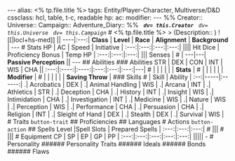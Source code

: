 --- alias: <% tp.file.title %> tags: Entity/Player-Character, Multiverse/D&D cssclass: hcl, table, t-c, readable hp: ac: modifier: --- %% Creator:: Universe:: Campaign:: Adventure_Diary:: %% <i>**` dv= this.Creator`** ` dv= this.Universe` ` dv= this.Campaign`</i> # <% tp.file.title %> > (Description:: ) ![[|locl+hs-med]] <i>[]()</i> || ----|:---:| **Class** | **Level** | **Race** | **Alignment** | **Background** | --- # Stats HP | AC | Speed | Initiative | :---:|:---:|:---:|:---:| |||| Hit Dice | Proficiency Bonus | Temp HP | :---:|:---:|:---:| ||| Senses | \# | ---|---| **Passive Perception** || --- ## Abilities ### Abilities STR | DEX | CON | INT | WIS | CHA || :---:|:----:|:----:|:---:|:---:|:---:|---| \# | | | | | | **Stats** | \# | | | | | | **Modifier** | \# | | | | | | **Saving Throw** | ### Skills \# | Skill | Ability | :--:|-----|:------:| .| Acrobatics | DEX | .| Animal Handling | WIS | .| Arcana | INT | .| Athletics | STR | .| Deception | CHA | .| History | INT | .| Insight | WIS | .| Intimidation | CHA | .| Investigation | INT | .| Medicine | WIS | .| Nature | WIS | .| Perception | WIS | .| Performance | CHA | .| Persuasion | CHA | .| Religion | INT | .| Sleight of Hand | DEX | .| Stealth | DEX | .| Survival | WIS | # Traits `button-trait` ## Proficiencies ## Languages # Actions `button-action` ## Spells Level |Spell Slots | Prepared Spells | :---:|:---:|:---:| \# ||| \# ||| # Equipment CP | SP | EP | GP | PP | :---:|:---:|:---:|:---:|:---:| ||||| - # Personality ###### Personality Traits ###### Ideals ###### Bonds ###### Flaws